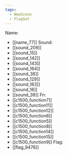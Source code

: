 ```yaml
---
tags:
  - NewScene
  - FlagSet
---
```

Name:
- [[name_77]]
Sound:
- [[sound_209]]
- [[sound_15]]
- [[sound_142]]
- [[sound_143]]
- [[sound_164]]
- [[sound_38]]
- [[sound_129]]
- [[sound_163]]
- [[sound_16]]
- [[sound_39]]
Fn:
- [[c1500_function7]]
- [[c1500_function11]]
- [[c1500_function12]]
- [[c1500_function6]]
- [[c1500_function5]]
- [[c1500_function8]]
- [[c1500_function14]]
- [[c1500_function15]]
- [[c1500_function9]]
Flag:
- [[flag_9476]]
